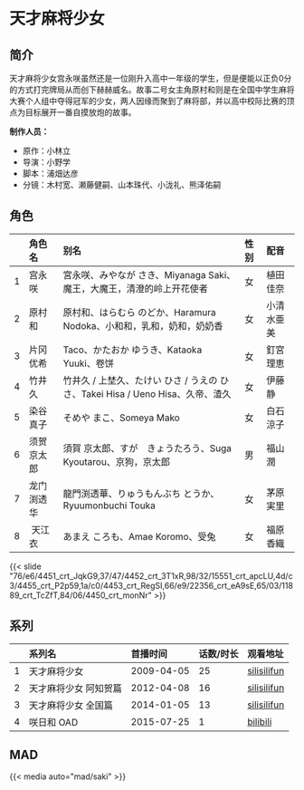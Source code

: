 # 天才麻将少女


## 简介

天才麻将少女宫永咲虽然还是一位刚升入高中一年级的学生，但是便能以正负0分的方式打完牌局从而创下赫赫威名。故事二号女主角原村和则是在全国中学生麻将大赛个人组中夺得冠军的少女，两人因缘而聚到了麻将部，并以高中校际比赛的顶点为目标展开一番自摸放炮的故事。

**制作人员：**
- 原作：小林立
- 导演：小野学
- 脚本：浦畑达彦
- 分镜：木村宽、濑藤健嗣、山本珠代、小泷礼、熊泽佑嗣

## 角色

|     |   角色名   |   别名  | 性别 |  配音  |
|:--- |:------  |:----      |:---  |:--   |
| 1 | 宫永咲 | 宮永咲、みやなが さき、Miyanaga Saki、魔王，大魔王，清澄的岭上开花使者 | 女 | 植田佳奈 |
| 2 | 原村和 | 原村和、はらむら のどか、Haramura Nodoka、小和和，乳和，奶和，奶奶香 | 女 | 小清水亜美 |
| 3 | 片冈优希 | Taco、かたおか ゆうき、Kataoka Yuuki、卷饼 | 女 | 釘宮理恵 |
| 4 | 竹井久 | 竹井久 / 上埜久、たけい ひさ / うえの ひさ、Takei Hisa / Ueno Hisa、久帝、渣久 | 女 | 伊藤静 |
| 5 | 染谷真子 | そめや まこ、Someya Mako | 女 | 白石涼子 |
| 6 | 须贺京太郎 | 須賀 京太郎、すが　きょうたろう、Suga Kyoutarou、京狗，京太郎 | 男 | 福山潤 |
| 7 | 龙门渕透华 | 龍門渕透華、りゅうもんぶち とうか、Ryuumonbuchi Touka | 女 | 茅原実里 |
| 8 |  天江衣 | あまえ ころも、Amae Koromo、受兔 | 女 | 福原香織 |

{{< slide "76/e6/4451_crt_JqkG9,37/47/4452_crt_3T1xR,98/32/15551_crt_apcLU,4d/c3/4455_crt_P2p59,1a/c0/4453_crt_RegSI,66/e9/22356_crt_eA9sE,65/03/11889_crt_TcZfT,84/06/4450_crt_monNr" >}}

## 系列

|     |   系列名   |   首播时间  | 话数/时长  | 观看地址 |
|:---  |:------    |:----      |:---       |:---  |
| 1 | 天才麻将少女 | 2009-04-05 | 25 | [silisilifun](https://www.silisilifun.com/vodplay/ELZ7777Z/1/1/)  |
| 2 | 天才麻将少女 阿知贺篇 | 2012-04-08 | 16 | [silisilifun](https://www.silisilifun.com/vodplay/ugZ7777Z/1/1/)  |
| 3 | 天才麻将少女 全国篇 | 2014-01-05 | 13 | [silisilifun](https://www.silisilifun.com/vodplay/ZDZ7777Z/1/1/)  |
| 4 | 咲日和 OAD | 2015-07-25 | 1 | [bilibili](https://www.bilibili.com/video/BV1ws411m7H6)  |


## MAD

{{< media  auto="mad/saki" >}}

